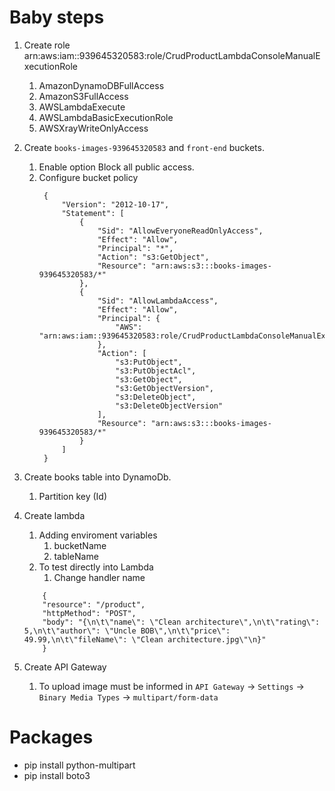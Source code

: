 # Baby steps

1.  Create role arn:aws:iam::939645320583:role/CrudProductLambdaConsoleManualExecutionRole
    1.  AmazonDynamoDBFullAccess
    2.  AmazonS3FullAccess
    3.  AWSLambdaExecute
    4.  AWSLambdaBasicExecutionRole
    5.  AWSXrayWriteOnlyAccess
2.  Create `books-images-939645320583` and `front-end` buckets.
    1. Enable option Block all public access.
    2. Configure bucket policy
       ```
        {
            "Version": "2012-10-17",
            "Statement": [
                {
                    "Sid": "AllowEveryoneReadOnlyAccess",
                    "Effect": "Allow",
                    "Principal": "*",
                    "Action": "s3:GetObject",
                    "Resource": "arn:aws:s3:::books-images-939645320583/*"
                },
                {
                    "Sid": "AllowLambdaAccess",
                    "Effect": "Allow",
                    "Principal": {
                        "AWS": "arn:aws:iam::939645320583:role/CrudProductLambdaConsoleManualExecutionRole"
                    },
                    "Action": [
                        "s3:PutObject",
                        "s3:PutObjectAcl",
                        "s3:GetObject",
                        "s3:GetObjectVersion",
                        "s3:DeleteObject",
                        "s3:DeleteObjectVersion"
                    ],
                    "Resource": "arn:aws:s3:::books-images-939645320583/*"
                }
            ]
        }
       ```
3.  Create books table into DynamoDb.
    1.  Partition key (Id)
4.  Create lambda
    1.  Adding enviroment variables
        1.  bucketName
        2.  tableName
    2.  To test directly into Lambda
        1.  Change handler name

    ```
        {
        "resource": "/product",
        "httpMethod": "POST",
        "body": "{\n\t\"name\": \"Clean architecture\",\n\t\"rating\": 5,\n\t\"author\": \"Uncle BOB\",\n\t\"price\": 49.99,\n\t\"fileName\": \"Clean architecture.jpg\"\n}"
        }
    ```

5.  Create API Gateway
    1.  To upload image must be informed in `API Gateway` -> `Settings` -> `Binary Media Types` -> `multipart/form-data`

# Packages

- pip install python-multipart
- pip install boto3
